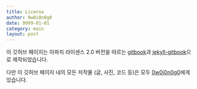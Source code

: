 ```yaml
---
title: License
author: 0w0i0n0g0
date: 9999-01-01
category: main
layout: post
---
```


이 깃허브 페이지는 아파치 라이센스 2.0 버전을 따르는 [gitbook](https://github.com/GitbookIO/gitbook)과 [jekyll-gitbook](https://github.com/sighingnow/jekyll-gitbook)으로 제작되었습니다.

다만 이 깃허브 페이지 내의 모든 저작물 (글, 사진, 코드 등)은 모두 [0w0i0n0g0](https://github.com/0w0i0n0g0)에게 있습니다.

